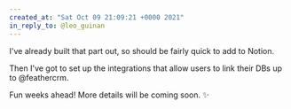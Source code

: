 ```yaml
---
created_at: "Sat Oct 09 21:09:21 +0000 2021"
in_reply_to: @leo_guinan
---
```


I've already built that part out, so should be fairly quick to add to Notion. 

Then I've got to set up the integrations that allow users to link their DBs up to @feathercrm.

Fun weeks ahead! More details will be coming soon. ✨